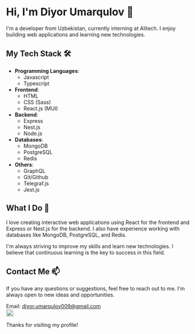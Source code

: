 # Hi, I'm Diyor Umarqulov 👋

I'm a developer from Uzbekistan, currently interning at Alitech. I enjoy building web applications and learning new technologies.

## My Tech Stack 🛠️

- **Programming Languages**:
    - Javascript
    - Typescript
- **Frontend**: 
    - HTML
    - CSS (Sass)
    - React.js (MUI)
- **Backend**: 
    - Express
    - Nest.js
    - Node.js
- **Databases**: 
    - MongoDB
    - PostgreSQL
    - Redis
- **Others**: 
    - GraphQL
    - Git/Github
    - Telegraf.js
    - Jest.js

## What I Do 🚀

I love creating interactive web applications using React for the frontend and Express or Nest.js for the backend. I also have experience working with databases like MongoDB, PostgreSQL, and Redis.

I'm always striving to improve my skills and learn new technologies. I believe that continuous learning is the key to success in this field.

## Contact Me 📫

If you have any questions or suggestions, feel free to reach out to me. I'm always open to new ideas and opportunities.

Email: diyor.umarqulov009@gmail.com <br />
<a href="https://www.linkedin.com/in/diyor-umarqulov/"><img src="https://raw.githubusercontent.com/rahuldkjain/github-profile-readme-generator/master/src/images/icons/Social/linked-in-alt.svg" width="20" /></a>

Thanks for visiting my profile!
